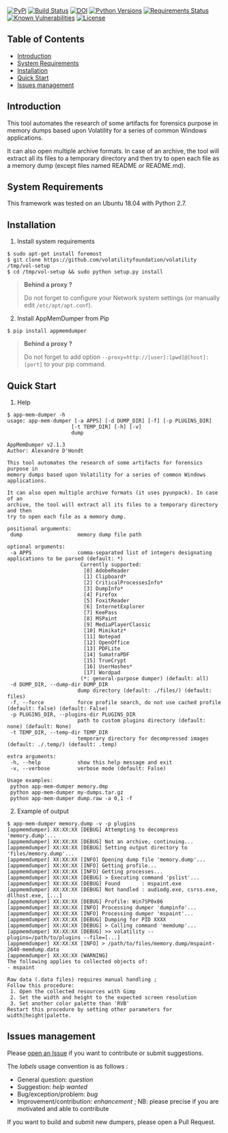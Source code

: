 [![PyPi](https://img.shields.io/pypi/v/appmemdumper.svg)](https://pypi.python.org/pypi/appmemdumper/)
[![Build Status](https://travis-ci.org/dhondta/AppmemDumper.svg?branch=master)](https://travis-ci.org/dhondta/AppmemDumper)
[![DOI](https://zenodo.org/badge/DOI/10.5281/zenodo.804958.svg)](https://doi.org/10.5281/zenodo.804958)
[![Python Versions](https://img.shields.io/pypi/pyversions/appmemdumper.svg)](https://pypi.python.org/pypi/appmemdumper/)
[![Requirements Status](https://requires.io/github/dhondta/AppmemDumper/requirements.svg?branch=master)](https://requires.io/github/dhondta/AppmemDumper/requirements/?branch=master)
[![Known Vulnerabilities](https://snyk.io/test/github/dhondta/AppmemDumper/badge.svg?targetFile=requirements.txt)](https://snyk.io/test/github/dhondta/AppmemDumper?targetFile=requirements.txt)
[![License](https://img.shields.io/pypi/l/appmemdumper.svg)](https://pypi.python.org/pypi/appmemdumper/)


## Table of Contents

   * [Introduction](#introduction)
   * [System Requirements](#system-requirements)
   * [Installation](#installation)
   * [Quick Start](#quick-start)
   * [Issues management](#issues-management)


## Introduction

This tool automates the research of some artifacts for forensics purpose in memory dumps based upon Volatility for a series of common Windows applications.

It can also open multiple archive formats. In case of an archive, the tool will extract all its files to a temporary directory and then try to open each file as a memory dump (except files named README or README.md).


## System Requirements

This framework was tested on an Ubuntu 18.04 with Python 2.7.


## Installation

1. Install system requirements

 ```session
 $ sudo apt-get install foremost
 $ git clone https://github.com/volatilityfoundation/volatility /tmp/vol-setup
 $ cd /tmp/vol-setup && sudo python setup.py install
 ```

 > **Behind a proxy ?**
 > 
 > Do not forget to configure your Network system settings (or manually edit `/etc/apt/apt.conf`).
 
2. Install AppMemDumper from Pip

 ```session
 $ pip install appmemdumper
 ```

 > **Behind a proxy ?**
 > 
 > Do not forget to add option `--proxy=http://[user]:[pwd]@[host]:[port]` to your pip command.


## Quick Start

1. Help

 ```session
$ app-mem-dumper -h
usage: app-mem-dumper [-a APPS] [-d DUMP_DIR] [-f] [-p PLUGINS_DIR]
                      [-t TEMP_DIR] [-h] [-v]
                      dump

AppMemDumper v2.1.3
Author: Alexandre D'Hondt

This tool automates the research of some artifacts for forensics purpose in
 memory dumps based upon Volatility for a series of common Windows applications.

It can also open multiple archive formats (it uses pyunpack). In case of an
 archive, the tool will extract all its files to a temporary directory and then
 try to open each file as a memory dump.

positional arguments:
  dump                  memory dump file path

optional arguments:
  -a APPS               comma-separated list of integers designating applications to be parsed (default: *)
                         Currently supported: 
                          [0] AdobeReader
                          [1] Clipboard*
                          [2] CriticalProcessesInfo*
                          [3] DumpInfo*
                          [4] Firefox
                          [5] FoxitReader
                          [6] InternetExplorer
                          [7] KeePass
                          [8] MSPaint
                          [9] MediaPlayerClassic
                          [10] Mimikatz*
                          [11] Notepad
                          [12] OpenOffice
                          [13] PDFLite
                          [14] SumatraPDF
                          [15] TrueCrypt
                          [16] UserHashes*
                          [17] Wordpad
                         (*: general-purpose dumper) (default: all)
  -d DUMP_DIR, --dump-dir DUMP_DIR
                        dump directory (default: ./files/) (default: files)
  -f, --force           force profile search, do not use cached profile (default: false) (default: False)
  -p PLUGINS_DIR, --plugins-dir PLUGINS_DIR
                        path to custom plugins directory (default: none) (default: None)
  -t TEMP_DIR, --temp-dir TEMP_DIR
                        temporary directory for decompressed images (default: ./.temp/) (default: .temp)

extra arguments:
  -h, --help            show this help message and exit
  -v, --verbose         verbose mode (default: False)

Usage examples:
  python app-mem-dumper memory.dmp
  python app-mem-dumper my-dumps.tar.gz
  python app-mem-dumper dump.raw -a 0,1 -f

 ```
 
2. Example of output

 ```session
 $ app-mem-dumper memory.dump -v -p plugins
 [appmemdumper] XX:XX:XX [DEBUG] Attempting to decompress 'memory.dump'...
 [appmemdumper] XX:XX:XX [DEBUG] Not an archive, continuing...
 [appmemdumper] XX:XX:XX [DEBUG] Setting output directory to 'files/memory.dump'...
 [appmemdumper] XX:XX:XX [INFO] Opening dump file 'memory.dump'...
 [appmemdumper] XX:XX:XX [INFO] Getting profile...
 [appmemdumper] XX:XX:XX [INFO] Getting processes...
 [appmemdumper] XX:XX:XX [DEBUG] > Executing command 'pslist'...
 [appmemdumper] XX:XX:XX [DEBUG] Found       : mspaint.exe
 [appmemdumper] XX:XX:XX [DEBUG] Not handled : audiodg.exe, csrss.exe, dllhost.exe, [...]
 [appmemdumper] XX:XX:XX [DEBUG] Profile: Win7SP0x86
 [appmemdumper] XX:XX:XX [INFO] Processing dumper 'dumpinfo'...
 [appmemdumper] XX:XX:XX [INFO] Processing dumper 'mspaint'...
 [appmemdumper] XX:XX:XX [DEBUG] Dumping for PID XXXX
 [appmemdumper] XX:XX:XX [DEBUG] > Calling command 'memdump'...
 [appmemdumper] XX:XX:XX [DEBUG] >> volatility --plugins=/path/to/plugins --file=[...]
 [appmemdumper] XX:XX:XX [INFO] > /path/to/files/memory.dump/mspaint-2640-memdump.data
 [appmemdumper] XX:XX:XX [WARNING] 
 The following applies to collected objects of:
 - mspaint
 
 Raw data (.data files) requires manual handling ;
 Follow this procedure:
  1. Open the collected resources with Gimp
  2. Set the width and height to the expected screen resolution
  3. Set another color palette than 'RVB'
 Restart this procedure by setting other parameters for width|height|palette.

 ```


## Issues management

Please [open an Issue](https://github.com/dhondta/appmemdumper/issues/new) if you want to contribute or submit suggestions. 

The *labels* usage convention is as follows :
 - General question: *question*
 - Suggestion: *help wanted*
 - Bug/exception/problem: *bug*
 - Improvement/contribution: *enhancement* ; NB: please precise if you are motivated and able to contribute

If you want to build and submit new dumpers, please open a Pull Request.
